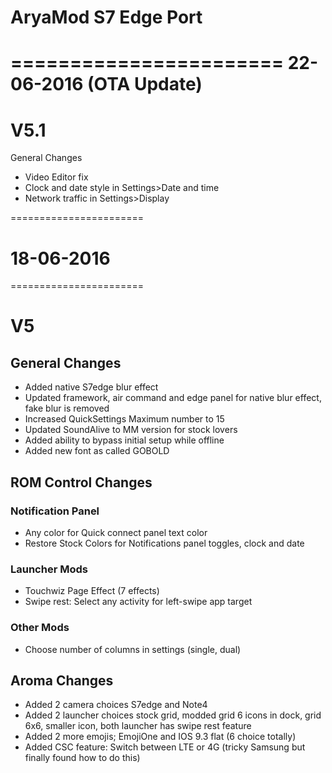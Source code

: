 
# AryaMod S7 Edge Port

=======================
22-06-2016 (OTA Update) 
=======================

# V5.1
  General Changes
- Video Editor fix
- Clock and date style in Settings>Date and time
- Network traffic in Settings>Display

=======================
# 18-06-2016
=======================

# V5 
## General Changes
- Added native S7edge blur effect
- Updated framework, air command and edge panel for native blur effect, fake blur is removed
- Increased QuickSettings Maximum number to 15 
- Updated SoundAlive to MM version for stock lovers
- Added ability to bypass initial setup while offline 
- Added new font as called GOBOLD

## ROM Control Changes
### Notification Panel
 - Any color for Quick connect panel text color 
 - Restore Stock Colors for Notifications panel toggles, clock and date 

### Launcher Mods
 - Touchwiz Page Effect (7 effects)
 - Swipe rest: Select any activity for left-swipe app target 

### Other Mods
 - Choose number of columns in settings (single, dual)

## Aroma Changes
- Added 2 camera choices S7edge and Note4
- Added 2 launcher choices stock grid, modded grid 6 icons in dock, grid 6x6, smaller icon, both launcher has swipe rest feature  
- Added 2 more emojis; EmojiOne and IOS 9.3 flat (6 choice totally) 
- Added CSC feature: Switch between LTE or 4G (tricky Samsung but finally found how to do this)

